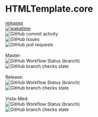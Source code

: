 # HTMLTemplate.core
[releases](https://github.com/lameRER/HTMLTemplate.core/releases) <br>
[![wakatime](https://wakatime.com/badge/github/lameRER/HTMLTemplate.core.svg)](https://wakatime.com/badge/github/lameRER/HTMLTemplate.core)<br>
![GitHub commit activity](https://img.shields.io/github/commit-activity/m/lamerer/htmltemplate.core)<br>
![GitHub issues](https://img.shields.io/github/issues/lamerer/HTMLTemplate.core)<br>
![GitHub pull requests](https://img.shields.io/github/issues-pr/lamerer/HTMLTemplate.core)<br>
<br>
Master:<br>
![GitHub Workflow Status (branch)](https://img.shields.io/github/workflow/status/lameRER/HTMLTemplate.core/.NET/master)<br>
![GitHub branch checks state](https://img.shields.io/github/checks-status/lameRER/HTMLTemplate.core/master)<br>
<br>
Release:<br>
![GitHub Workflow Status (branch)](https://img.shields.io/github/workflow/status/lameRER/HTMLTemplate.core/.NET/Release)<br>
![GitHub branch checks state](https://img.shields.io/github/checks-status/lameRER/HTMLTemplate.core/Release)<br>
<br>
Vista-Med:<br>
![GitHub Workflow Status (branch)](https://img.shields.io/github/workflow/status/lameRER/HTMLTemplate.core/.NET/Vista-Med)<br>
![GitHub branch checks state](https://img.shields.io/github/checks-status/lameRER/HTMLTemplate.core/Vista-Med)<br>
